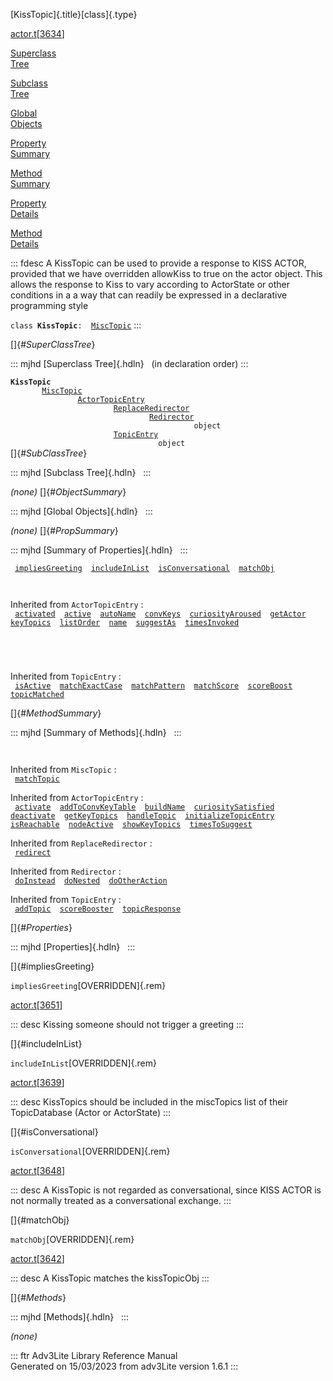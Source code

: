 [KissTopic]{.title}[class]{.type}

[actor.t](../file/actor.t.html)\[[3634](../source/actor.t.html#3634)\]

[Superclass\
Tree](#_SuperClassTree_)

[Subclass\
Tree](#_SubClassTree_)

[Global\
Objects](#_ObjectSummary_)

[Property\
Summary](#_PropSummary_)

[Method\
Summary](#_MethodSummary_)

[Property\
Details](#_Properties_)

[Method\
Details](#_Methods_)

::: fdesc
A KissTopic can be used to provide a response to KISS ACTOR, provided
that we have overridden allowKiss to true on the actor object. This
allows the response to Kiss to vary according to ActorState or other
conditions in a a way that can readily be expressed in a declarative
programming style

`class `**`KissTopic`**` :   `[`MiscTopic`](../object/MiscTopic.html)
:::

[]{#_SuperClassTree_}

::: mjhd
[Superclass Tree]{.hdln}   (in declaration order)
:::

**`KissTopic`**\
`         `[`MiscTopic`](../object/MiscTopic.html)\
`                 `[`ActorTopicEntry`](../object/ActorTopicEntry.html)\
`                         `[`ReplaceRedirector`](../object/ReplaceRedirector.html)\
`                                 `[`Redirector`](../object/Redirector.html)\
`                                         object`\
`                         `[`TopicEntry`](../object/TopicEntry.html)\
`                                 object`\
[]{#_SubClassTree_}

::: mjhd
[Subclass Tree]{.hdln}  
:::

*(none)* []{#_ObjectSummary_}

::: mjhd
[Global Objects]{.hdln}  
:::

*(none)* []{#_PropSummary_}

::: mjhd
[Summary of Properties]{.hdln}  
:::

` `[`impliesGreeting`](#impliesGreeting)`  `[`includeInList`](#includeInList)`  `[`isConversational`](#isConversational)`  `[`matchObj`](#matchObj)`  `

` `

Inherited from `ActorTopicEntry` :\
` `[`activated`](../object/ActorTopicEntry.html#activated)`  `[`active`](../object/ActorTopicEntry.html#active)`  `[`autoName`](../object/ActorTopicEntry.html#autoName)`  `[`convKeys`](../object/ActorTopicEntry.html#convKeys)`  `[`curiosityAroused`](../object/ActorTopicEntry.html#curiosityAroused)`  `[`getActor`](../object/ActorTopicEntry.html#getActor)`  `[`keyTopics`](../object/ActorTopicEntry.html#keyTopics)`  `[`listOrder`](../object/ActorTopicEntry.html#listOrder)`  `[`name`](../object/ActorTopicEntry.html#name)`  `[`suggestAs`](../object/ActorTopicEntry.html#suggestAs)`  `[`timesInvoked`](../object/ActorTopicEntry.html#timesInvoked)`  `

` `

` `

Inherited from `TopicEntry` :\
` `[`isActive`](../object/TopicEntry.html#isActive)`  `[`matchExactCase`](../object/TopicEntry.html#matchExactCase)`  `[`matchPattern`](../object/TopicEntry.html#matchPattern)`  `[`matchScore`](../object/TopicEntry.html#matchScore)`  `[`scoreBoost`](../object/TopicEntry.html#scoreBoost)`  `[`topicMatched`](../object/TopicEntry.html#topicMatched)`  `

[]{#_MethodSummary_}

::: mjhd
[Summary of Methods]{.hdln}  
:::

` `

Inherited from `MiscTopic` :\
` `[`matchTopic`](../object/MiscTopic.html#matchTopic)`  `

Inherited from `ActorTopicEntry` :\
` `[`activate`](../object/ActorTopicEntry.html#activate)`  `[`addToConvKeyTable`](../object/ActorTopicEntry.html#addToConvKeyTable)`  `[`buildName`](../object/ActorTopicEntry.html#buildName)`  `[`curiositySatisfied`](../object/ActorTopicEntry.html#curiositySatisfied)`  `[`deactivate`](../object/ActorTopicEntry.html#deactivate)`  `[`getKeyTopics`](../object/ActorTopicEntry.html#getKeyTopics)`  `[`handleTopic`](../object/ActorTopicEntry.html#handleTopic)`  `[`initializeTopicEntry`](../object/ActorTopicEntry.html#initializeTopicEntry)`  `[`isReachable`](../object/ActorTopicEntry.html#isReachable)`  `[`nodeActive`](../object/ActorTopicEntry.html#nodeActive)`  `[`showKeyTopics`](../object/ActorTopicEntry.html#showKeyTopics)`  `[`timesToSuggest`](../object/ActorTopicEntry.html#timesToSuggest)`  `

Inherited from `ReplaceRedirector` :\
` `[`redirect`](../object/ReplaceRedirector.html#redirect)`  `

Inherited from `Redirector` :\
` `[`doInstead`](../object/Redirector.html#doInstead)`  `[`doNested`](../object/Redirector.html#doNested)`  `[`doOtherAction`](../object/Redirector.html#doOtherAction)`  `

Inherited from `TopicEntry` :\
` `[`addTopic`](../object/TopicEntry.html#addTopic)`  `[`scoreBooster`](../object/TopicEntry.html#scoreBooster)`  `[`topicResponse`](../object/TopicEntry.html#topicResponse)`  `

[]{#_Properties_}

::: mjhd
[Properties]{.hdln}  
:::

[]{#impliesGreeting}

`impliesGreeting`[OVERRIDDEN]{.rem}

[actor.t](../file/actor.t.html)\[[3651](../source/actor.t.html#3651)\]

::: desc
Kissing someone should not trigger a greeting
:::

[]{#includeInList}

`includeInList`[OVERRIDDEN]{.rem}

[actor.t](../file/actor.t.html)\[[3639](../source/actor.t.html#3639)\]

::: desc
KissTopics should be included in the miscTopics list of their
TopicDatabase (Actor or ActorState)
:::

[]{#isConversational}

`isConversational`[OVERRIDDEN]{.rem}

[actor.t](../file/actor.t.html)\[[3648](../source/actor.t.html#3648)\]

::: desc
A KissTopic is not regarded as conversational, since KISS ACTOR is not
normally treated as a conversational exchange.
:::

[]{#matchObj}

`matchObj`[OVERRIDDEN]{.rem}

[actor.t](../file/actor.t.html)\[[3642](../source/actor.t.html#3642)\]

::: desc
A KissTopic matches the kissTopicObj
:::

[]{#_Methods_}

::: mjhd
[Methods]{.hdln}  
:::

*(none)*

::: ftr
Adv3Lite Library Reference Manual\
Generated on 15/03/2023 from adv3Lite version 1.6.1
:::
